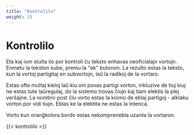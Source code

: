 ```yaml
---
title: "Kontrolilo"
weight: 15
---
```


# Kontrolilo

Eta kaj iom stulta ilo por kontroli ĉu teksto enhavas neoficialajn vortojn. Enmetu la tekston sube, premu la "ek" butonon. La rezulto estas la teksto, kun la vortoj partigitaj en subvortojn, laŭ la radikoj de la vortaro.

Estas ofte multaj kieloj laŭ kiu oni povas partigi vorton, inkluzive de tiuj kiuj ne estas tute laŭregulaj, do la sistemo trovas ĉiujn kaj tiam elektis la plej verŝajne. La nombro post ĉiu vorto estas la kiomo de eblaj partigoj - alklaku vorton por vidi tiujn. Eblas ke la elektita ne estas la intenca.

Vorto kun oranĝkolora bordo estas nekomprenebla uzanta la vortaron.

{{< kontrolilo >}}
